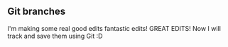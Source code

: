 ## Git branches
I'm making some real good edits fantastic edits! GREAT EDITS! Now I will track and save them using Git :D
